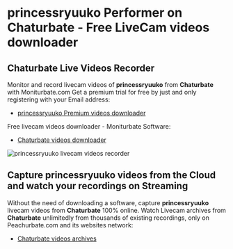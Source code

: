 # princessryuuko Performer on Chaturbate - Free LiveCam videos downloader

## Chaturbate Live Videos Recorder

Monitor and record livecam videos of **princessryuuko** from **Chaturbate** with Moniturbate.com
Get a premium trial for free by just and only registering with your Email address:
* [princessryuuko Premium videos downloader](https://moniturbate.com/request-demo-licence-key.html)

Free livecam videos downloader - Moniturbate Software:
* [Chaturbate videos downloader](https://moniturbate.com/moniturbate-download-software.html)

![princessryuuko livecam videos recorder](https://peachurnet.com/templates/moniturbate-software.png)


## Capture princessryuuko videos from the Cloud and watch your recordings on Streaming

Without the need of downloading a software, capture **princessryuuko** livecam videos from **Chaturbate** 100% online.
Watch Livecam archives from **Chaturbate** unlimitedly from thousands of existing recordings, only on Peachurbate.com and its websites network:
* [Chaturbate videos archives](https://peachurnet.com/)